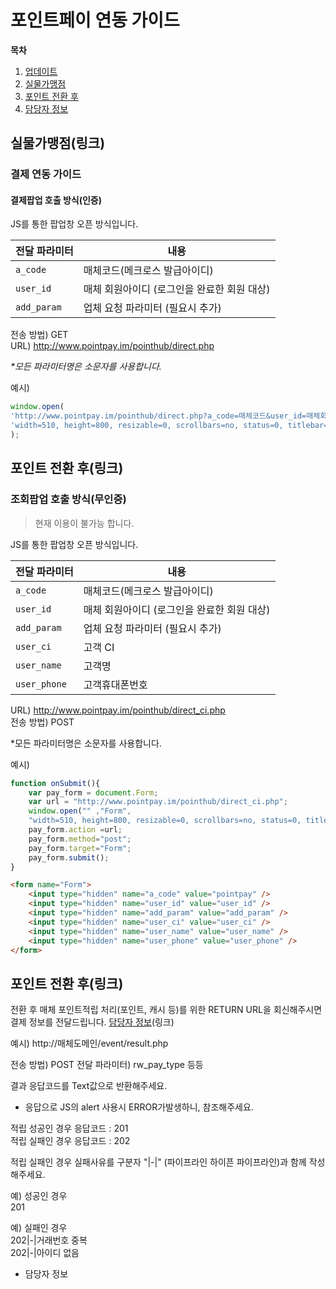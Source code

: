 # 포인트페이 연동 가이드

**목차**
1. [업데이트](#)   
2. [실물가맹점](#)   
3. [포인트 전환 후](#)   
4. [담당자 정보](#)   

## 실물가맹점(링크)

### 결제 연동 가이드

#### 결제팝업 호출 방식(인증)

JS를 통한 팝업창 오픈 방식입니다.

|전달 파라미터|내용|
|------|---|
|`a_code`|매체코드(메크로스 발급아이디)|
|`user_id`|매체 회원아이디 (로그인을 완료한 회원 대상)|
|`add_param`|업체 요청 파라미터 (필요시 추가)|

전송 방법) GET   
URL) http://www.pointpay.im/pointhub/direct.php    

_*모든 파라미터명은 소문자를 사용합니다._

예시)
```js
window.open(
'http://www.pointpay.im/pointhub/direct.php?a_code=매체코드&user_id=매체회원아이디', 
'width=510, height=800, resizable=0, scrollbars=no, status=0, titlebar=0, toolbar=0, left=435, top=100' 
);
```

## 포인트 전환 후(링크)

### 조회팝업 호출 방식(무인증)

> 현재 이용이 불가능 합니다.

JS를 통한 팝업창 오픈 방식입니다.

|전달 파라미터|내용|
|------|---|
|`a_code`|매체코드(메크로스 발급아이디)|
|`user_id`|매체 회원아이디 (로그인을 완료한 회원 대상)|
|`add_param`|업체 요청 파라미터 (필요시 추가)|
|`user_ci`|고객 CI|
|`user_name`|고객명|
|`user_phone`|고객휴대폰번호|

URL) http://www.pointpay.im/pointhub/direct_ci.php   
전송 방법) POST   

*모든 파라미터명은 소문자를 사용합니다.


예시)
```js
function onSubmit(){
    var pay_form = document.Form;
    var url = "http://www.pointpay.im/pointhub/direct_ci.php";
    window.open("" ,"Form", 
    "width=510, height=800, resizable=0, scrollbars=no, status=0, titlebar=0, toolbar=0, left=435, top=100"); 
    pay_form.action =url; 
    pay_form.method="post";
    pay_form.target="Form";
    pay_form.submit();
}
```
```html
<form name="Form">
    <input type="hidden" name="a_code" value="pointpay" />
    <input type="hidden" name="user_id" value="user_id" />
    <input type="hidden" name="add_param" value="add_param" />
    <input type="hidden" name="user_ci" value="user_ci" />
    <input type="hidden" name="user_name" value="user_name" />
    <input type="hidden" name="user_phone" value="user_phone" />
</form>
```

## 포인트 전환 후(링크)

전환 후 매체 포인트적립 처리(포인트, 캐시 등)를 위한 RETURN URL을 회신해주시면   
결제 정보를 전달드립니다. [담당자 정보]()(링크) 

예시)
http://매체도메인/event/result.php

전송 방법) POST
전달 파라미터)
rw_pay_type 등등

결과 응답코드를 Text값으로 반환해주세요.   
* 응답으로 JS의 alert 사용시 ERROR가발생하니, 참조해주세요.    
   
적립 성공인 경우 응답코드 : 201   
적립 실패인 경우 응답코드 : 202   

적립 실패인 경우 실패사유를 구분자 "|-|" (파이프라인 하이픈 파이프라인)과 함께 작성해주세요.   

예) 성공인 경우   
201   

예) 실패인 경우   
202|-|거래번호 중복   
202|-|아이디 없음   


- 담당자 정보


